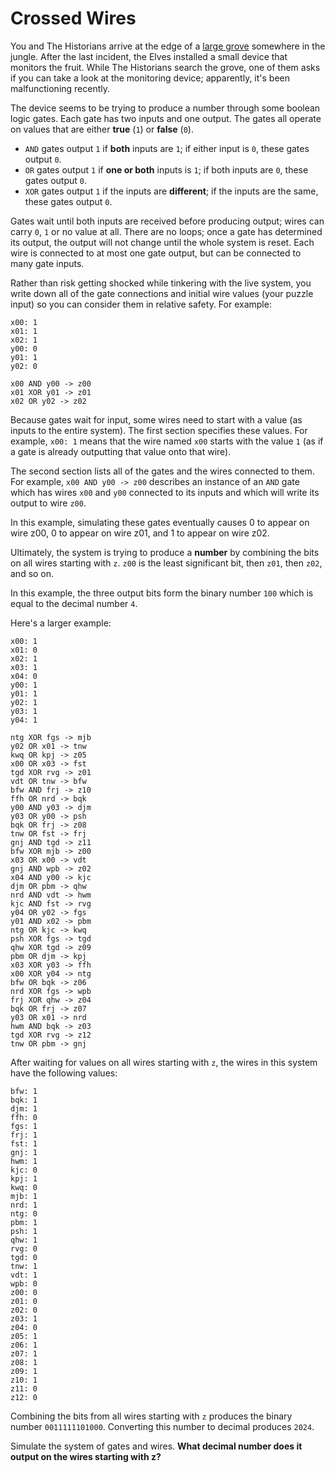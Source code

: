 # Crossed Wires

You and The Historians arrive at the edge of a [large grove](https://adventofcode.com/2022/day/23) somewhere in the
jungle. After the last incident, the Elves installed a small device that monitors the fruit. While The Historians search
the grove, one of them asks if you can take a look at the monitoring device; apparently, it's been malfunctioning
recently.

The device seems to be trying to produce a number through some boolean logic gates. Each gate has two inputs and one
output. The gates all operate on values that are either **true** (`1`) or **false** (`0`).

- `AND` gates output `1` if **both** inputs are `1`; if either input is `0`, these gates output `0`.
- `OR` gates output `1` if **one or both** inputs is `1`; if both inputs are `0`, these gates output `0`.
- `XOR` gates output `1` if the inputs are **different**; if the inputs are the same, these gates output `0`.

Gates wait until both inputs are received before producing output; wires can carry `0`, `1` or no value at all. There
are no loops; once a gate has determined its output, the output will not change until the whole system is reset. Each
wire is connected to at most one gate output, but can be connected to many gate inputs.

Rather than risk getting shocked while tinkering with the live system, you write down all of the gate connections and
initial wire values (your puzzle input) so you can consider them in relative safety. For example:

```
x00: 1
x01: 1
x02: 1
y00: 0
y01: 1
y02: 0

x00 AND y00 -> z00
x01 XOR y01 -> z01
x02 OR y02 -> z02
```

Because gates wait for input, some wires need to start with a value (as inputs to the entire system). The first section
specifies these values. For example, `x00: 1` means that the wire named `x00` starts with the value `1` (as if a gate is
already outputting that value onto that wire).

The second section lists all of the gates and the wires connected to them. For example, `x00 AND y00 -> z00` describes
an instance of an `AND` gate which has wires `x00` and `y00` connected to its inputs and which will write its output to
wire `z00`.

In this example, simulating these gates eventually causes 0 to appear on wire z00, 0 to appear on wire z01, and 1 to
appear on wire z02.

Ultimately, the system is trying to produce a **number** by combining the bits on all wires starting with `z`. `z00` is
the least significant bit, then `z01`, then `z02`, and so on.

In this example, the three output bits form the binary number `100` which is equal to the decimal number `4`.

Here's a larger example:

```
x00: 1
x01: 0
x02: 1
x03: 1
x04: 0
y00: 1
y01: 1
y02: 1
y03: 1
y04: 1

ntg XOR fgs -> mjb
y02 OR x01 -> tnw
kwq OR kpj -> z05
x00 OR x03 -> fst
tgd XOR rvg -> z01
vdt OR tnw -> bfw
bfw AND frj -> z10
ffh OR nrd -> bqk
y00 AND y03 -> djm
y03 OR y00 -> psh
bqk OR frj -> z08
tnw OR fst -> frj
gnj AND tgd -> z11
bfw XOR mjb -> z00
x03 OR x00 -> vdt
gnj AND wpb -> z02
x04 AND y00 -> kjc
djm OR pbm -> qhw
nrd AND vdt -> hwm
kjc AND fst -> rvg
y04 OR y02 -> fgs
y01 AND x02 -> pbm
ntg OR kjc -> kwq
psh XOR fgs -> tgd
qhw XOR tgd -> z09
pbm OR djm -> kpj
x03 XOR y03 -> ffh
x00 XOR y04 -> ntg
bfw OR bqk -> z06
nrd XOR fgs -> wpb
frj XOR qhw -> z04
bqk OR frj -> z07
y03 OR x01 -> nrd
hwm AND bqk -> z03
tgd XOR rvg -> z12
tnw OR pbm -> gnj
```

After waiting for values on all wires starting with `z`, the wires in this system have the following values:

```
bfw: 1
bqk: 1
djm: 1
ffh: 0
fgs: 1
frj: 1
fst: 1
gnj: 1
hwm: 1
kjc: 0
kpj: 1
kwq: 0
mjb: 1
nrd: 1
ntg: 0
pbm: 1
psh: 1
qhw: 1
rvg: 0
tgd: 0
tnw: 1
vdt: 1
wpb: 0
z00: 0
z01: 0
z02: 0
z03: 1
z04: 0
z05: 1
z06: 1
z07: 1
z08: 1
z09: 1
z10: 1
z11: 0
z12: 0
```

Combining the bits from all wires starting with `z` produces the binary number `0011111101000`. Converting this number
to decimal produces `2024`.

Simulate the system of gates and wires. **What decimal number does it output on the wires starting with z?**
